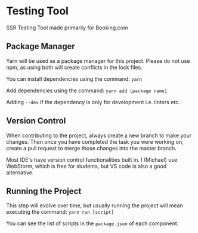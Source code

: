 # Testing Tool
SSR Testing Tool made primarily for Booking.com

## Package Manager

Yarn will be used as a package manager for this project. Please do not use npm, as using both will create conflicts in the lock files.

You can install dependencies using the command: `yarn`

Add dependencies using the command: `yarn add [package name]`

Adding `--dev` if the dependency is only for development i.e. linters etc.

## Version Control

When contributing to the project, always create a new branch to make your changes. Then once you have completed the task you were working on, create a pull request to merge those changes into the master branch.

Most IDE's have version control functionalities built in. I (Michael) use WebStorm, which is free for students, but VS code is also a good alternative.

## Running the Project

This step will evolve over time, but usually running the project will mean executing the command: `yarn run [script]`

You can see the list of scripts in the `package.json` of each component.